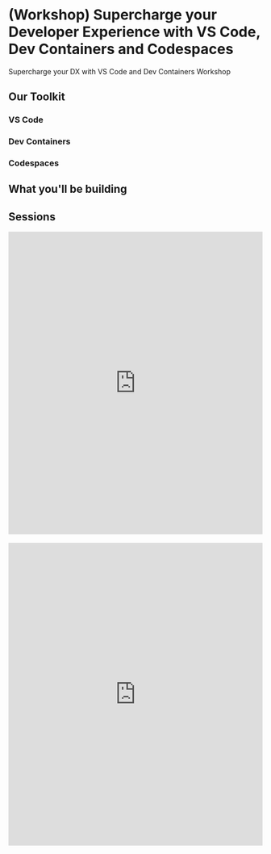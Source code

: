 # (Workshop) Supercharge your Developer Experience with VS Code, Dev Containers and Codespaces
Supercharge your DX with VS Code and Dev Containers Workshop

## Our Toolkit

### VS Code

### Dev Containers

### Codespaces


## What you'll be building

## Sessions
<div>
<iframe loading="lazy" style="position: relative; width: 100%; height: 600px; max-height: 80vh; border: none; padding: 0; margin: 0; overflow: hidden;"
      src="https:&#x2F;&#x2F;www.canva.com&#x2F;design&#x2F;DAFuxPrK3EU&#x2F;view?embed" allowfullscreen="allowfullscreen" allow="fullscreen">
</iframe>
</div>
</br>
<div>
<iframe loading="lazy" style="position: relative; width: 100%; height: 600px;  max-height: 80vh; border: none; padding: 0;margin: 0; overflow: hidden;"
      src="https:&#x2F;&#x2F;www.canva.com&#x2F;design&#x2F;DAFvdoiBZTk&#x2F;view?embed" allowfullscreen="allowfullscreen" allow="fullscreen">
</iframe>
</div>
